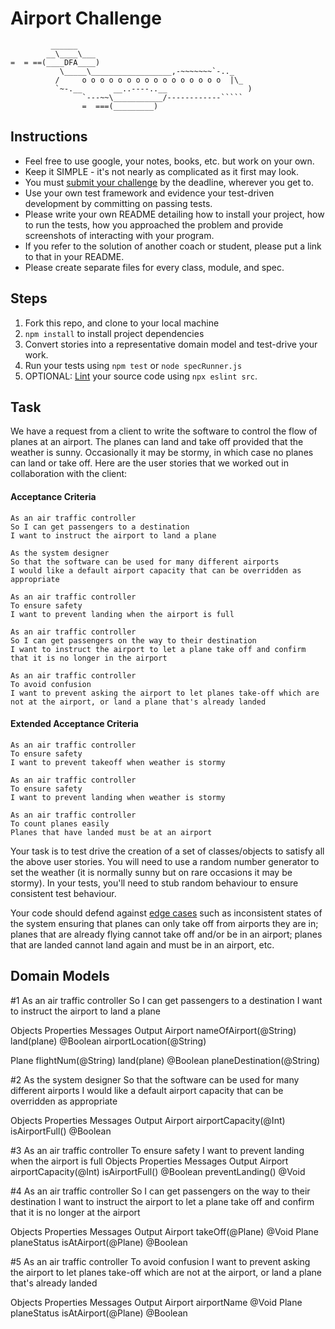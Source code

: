 Airport Challenge
=================

```
         ______
        __\____\___
=  = ==(____DFA____)
           \_____\__________________,-~~~~~~~`-.._
          /     o o o o o o o o o o o o o o o o  |\_
          `~-.__       __..----..__                  )
                `---~~\___________/------------`````
                =  ===(_________)

```

Instructions
---------

* Feel free to use google, your notes, books, etc. but work on your own.
* Keep it SIMPLE - it's not nearly as complicated as it first may look.
* You must [submit your challenge](https://airtable.com/shrUGm2T8TYCFAmjN) by the deadline, wherever you get to.
* Use your own test framework and evidence your test-driven development by committing on passing tests.
* Please write your own README detailing how to install your project, how to run the tests, how you approached the problem and provide screenshots of interacting with your program.
* If you refer to the solution of another coach or student, please put a link to that in your README.
* Please create separate files for every class, module, and spec.

Steps
-------

1. Fork this repo, and clone to your local machine
2. `npm install` to install project dependencies
3. Convert stories into a representative domain model and test-drive your work.
4. Run your tests using `npm test` or `node specRunner.js`
5. OPTIONAL: [Lint](https://eslint.org/docs/user-guide/getting-started) your source code using `npx eslint src`.

Task
-----

We have a request from a client to write the software to control the flow of planes at an airport. The planes can land and take off provided that the weather is sunny. Occasionally it may be stormy, in which case no planes can land or take off.  Here are the user stories that we worked out in collaboration with the client:

#### Acceptance Criteria
```
As an air traffic controller
So I can get passengers to a destination
I want to instruct the airport to land a plane

As the system designer
So that the software can be used for many different airports
I would like a default airport capacity that can be overridden as appropriate

As an air traffic controller
To ensure safety
I want to prevent landing when the airport is full

As an air traffic controller
So I can get passengers on the way to their destination
I want to instruct the airport to let a plane take off and confirm that it is no longer in the airport

As an air traffic controller
To avoid confusion
I want to prevent asking the airport to let planes take-off which are not at the airport, or land a plane that's already landed
```

#### Extended Acceptance Criteria
```
As an air traffic controller
To ensure safety
I want to prevent takeoff when weather is stormy

As an air traffic controller
To ensure safety
I want to prevent landing when weather is stormy

As an air traffic controller
To count planes easily
Planes that have landed must be at an airport
```

Your task is to test drive the creation of a set of classes/objects to satisfy all the above user stories. You will need to use a random number generator to set the weather (it is normally sunny but on rare occasions it may be stormy). In your tests, you'll need to stub random behaviour to ensure consistent test behaviour.

Your code should defend against [edge cases](http://programmers.stackexchange.com/questions/125587/what-are-the-difference-between-an-edge-case-a-corner-case-a-base-case-and-a-b) such as inconsistent states of the system ensuring that planes can only take off from airports they are in; planes that are already flying cannot take off and/or be in an airport; planes that are landed cannot land again and must be in an airport, etc.

**Domain Models**
---------
#1 As an air traffic controller
   So I can get passengers to a destination
   I want to instruct the airport to land a plane

   Objects	Properties	                  Messages	       Output
   Airport  nameOfAirport(@String)       land(plane)         @Boolean
            airportLocation(@String)
   
   Plane   flightNum(@String)           land(plane)          @Boolean
           planeDestination(@String)

#2 As the system designer
   So that the software can be used for many different airports
   I would like a default airport capacity that can be overridden as appropriate
   
   Objects	   Properties	             Messages	           Output
   Airport    airportCapacity(@Int)       isAirportFull()       @Boolean

#3 As an air traffic controller
   To ensure safety
   I want to prevent landing when the airport is full
   Objects     Properties                   Messages             Output
   Airport     airportCapacity(@Int)        isAirportFull()      @Boolean
                                            preventLanding()     @Void


#4 As an air traffic controller
   So I can get passengers on the way to their destination
   I want to instruct the airport to let a plane take off and confirm that it is no longer at the airport
   
   Objects	   Properties	               Messages	           Output
   Airport                                   takeOff(@Plane)      @Void
   Plane       planeStatus                   isAtAirport(@Plane)  @Boolean

#5 As an air traffic controller
   To avoid confusion
   I want to prevent asking the airport to let planes take-off which are not at the airport, or land a plane that's already landed

   Objects	   Properties	                  Messages	         Output
   Airport     airportName                                           @Void
   Plane       planeStatus                  isAtAirport(@Plane)      @Boolean